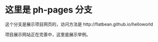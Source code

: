 # 这里是 ph-pages 分支

<p>
这个分支是展示项目网页的，访问方法是 http://flatbean.github.io/helloworld

项目展示网站正在完善中，这里是展示举例。

